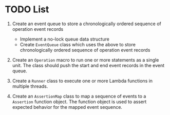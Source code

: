 <!--
 Copyright (c) 2021 Ketan Goyal
 
 This software is released under the MIT License.
 https://opensource.org/licenses/MIT
-->

# TODO List

1. Create an event queue to store a chronologically ordered sequence of operation event records
    - Implement a no-lock queue data structure
    - Create `EventQueue` class which uses the above to store chronologically ordered sequence of operation event records

2. Create an `Operation` macro to run one or more statements as a single unit. The class should push the start and end event records in the event queue.

3. Create a `Runner` class to execute one or more Lambda functions in multiple threads.

4. Create an `AssertionMap` class to map a sequence of events to a `Assertion` function object. The function object is used to assert expected behavior for the mapped event sequence.
